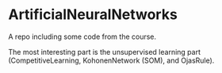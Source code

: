 # ArtificialNeuralNetworks
A repo including some code from the course.

The most interesting part is the unsupervised learning part (CompetitiveLearning, 
KohonenNetwork (SOM), and OjasRule).
